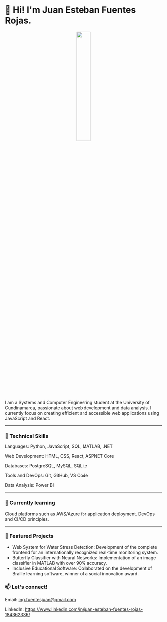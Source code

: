# 👋 Hi! I'm Juan Esteban Fuentes Rojas.

<div align="center">
  <img src="https://i.imgur.com/Uwe2LkI.png" width="30%">
</div>

I am a Systems and Computer Engineering student at the University of Cundinamarca, passionate about web development and data analysis. I currently focus on creating efficient and accessible web applications using JavaScript and React.

---

### 🚀 Technical Skills
Languages: Python, JavaScript, SQL, MATLAB, .NET

Web Development: HTML, CSS, React, ASPNET Core

Databases: PostgreSQL, MySQL, SQLite

Tools and DevOps: Git, GitHub, VS Code

Data Analysis: Power BI

---

### 🌱 Currently learning
Cloud platforms such as AWS/Azure for application deployment.
DevOps and CI/CD principles.

---

### 🔭 Featured Projects
- Web System for Water Stress Detection: Development of the complete frontend for an internationally recognized real-time monitoring system.
- Butterfly Classifier with Neural Networks: Implementation of an image classifier in MATLAB with over 90% accuracy.
- Inclusive Educational Software: Collaborated on the development of Braille learning software, winner of a social innovation award.

### 📫 Let's connect!
Email: ing.fuentesjuan@gmail.com

LinkedIn: https://www.linkedin.com/in/juan-esteban-fuentes-rojas-184362336/
